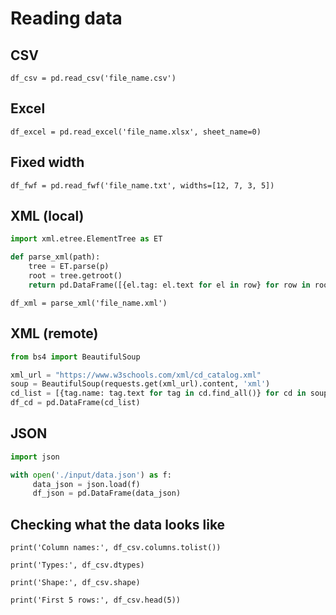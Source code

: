 # Reading data

## CSV

`df_csv = pd.read_csv('file_name.csv')`

## Excel

`df_excel = pd.read_excel('file_name.xlsx', sheet_name=0)`

## Fixed width

`df_fwf = pd.read_fwf('file_name.txt', widths=[12, 7, 3, 5])`

## XML (local)

```python
import xml.etree.ElementTree as ET

def parse_xml(path):
    tree = ET.parse(p)
    root = tree.getroot()
    return pd.DataFrame([{el.tag: el.text for el in row} for row in root])
```

`df_xml = parse_xml('file_name.xml')`

## XML (remote)

```python
from bs4 import BeautifulSoup

xml_url = "https://www.w3schools.com/xml/cd_catalog.xml"
soup = BeautifulSoup(requests.get(xml_url).content, 'xml')
cd_list = [{tag.name: tag.text for tag in cd.find_all()} for cd in soup.find_all("CD")]
df_cd = pd.DataFrame(cd_list)
```

## JSON

```python
import json

with open('./input/data.json') as f:
     data_json = json.load(f)
     df_json = pd.DataFrame(data_json)
```

## Checking what the data looks like

`print('Column names:', df_csv.columns.tolist())`

`print('Types:', df_csv.dtypes)`

`print('Shape:', df_csv.shape)`

`print('First 5 rows:', df_csv.head(5))`